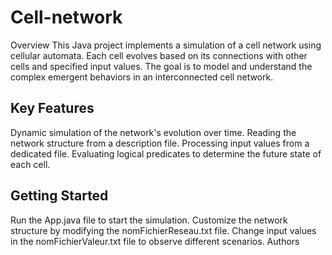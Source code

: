 # Cell-network
Overview
This Java project implements a simulation of a cell network using cellular automata. Each cell evolves based on its connections with other cells and specified input values. The goal is to model and understand the complex emergent behaviors in an interconnected cell network.

## Key Features
Dynamic simulation of the network's evolution over time.
Reading the network structure from a description file.
Processing input values from a dedicated file.
Evaluating logical predicates to determine the future state of each cell.

## Getting Started
Run the App.java file to start the simulation.
Customize the network structure by modifying the nomFichierReseau.txt file.
Change input values in the nomFichierValeur.txt file to observe different scenarios.
Authors
